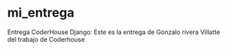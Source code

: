 # mi_entrega
Entrega CoderHouse Django: Este es la entrega de Gonzalo rivera Villatte del trabajo de Coderhouse
